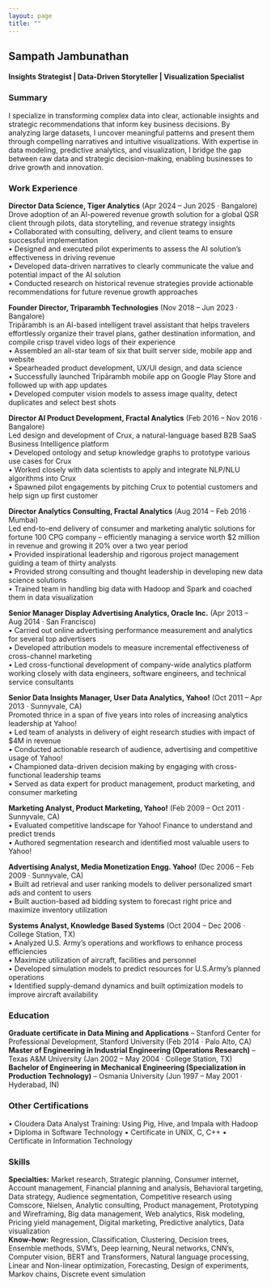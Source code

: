 ```yaml
---
layout: page
title: ""
---
```

## Sampath Jambunathan  
#### Insights Strategist | Data-Driven Storyteller | Visualization Specialist  

### Summary  
I specialize in transforming complex data into clear, actionable insights and strategic recommendations that inform key business decisions. By analyzing large datasets, I uncover meaningful patterns and present them through compelling narratives and intuitive visualizations. With expertise in data modeling, predictive analytics, and visualization, I bridge the gap between raw data and strategic decision-making, enabling businesses to drive growth and innovation.  

### Work Experience  
**Director Data Science, Tiger Analytics** (Apr 2024 – Jun 2025 · Bangalore)<br>
Drove adoption of an AI-powered revenue growth solution for a global QSR client through pilots, data storytelling, and revenue strategy insights<br>
• Collaborated with consulting, delivery, and client teams to ensure successful implementation<br>
• Designed and executed pilot experiments to assess the AI solution’s effectiveness in driving revenue<br>
• Developed data-driven narratives to clearly communicate the value and potential impact of the AI solution<br>
• Conducted research on historical revenue strategies provide actionable recommendations for future revenue growth approaches  

**Founder Director, Triparambh Technologies** (Nov 2018 – Jun 2023 · Bangalore)<br>
Tripārambh is an AI-based intelligent travel assistant that helps travelers effortlessly organize their travel plans, gather destination information, and compile crisp travel video logs of their experience<br>
• Assembled an all-star team of six that built server side, mobile app and website<br>
• Spearheaded product development, UX/UI design, and data science<br>
• Successfully launched Tripārambh mobile app on Google Play Store and followed up with app updates<br>
• Developed computer vision models to assess image quality, detect duplicates and select best shots  

**Director AI Product Development, Fractal Analytics** (Feb 2016 – Nov 2016 · Bangalore)<br>
Led design and development of Crux, a natural-language based B2B SaaS Business Intelligence platform<br>
• Developed ontology and setup knowledge graphs to prototype various use cases for Crux<br>
• Worked closely with data scientists to apply and integrate NLP/NLU algorithms into Crux<br>
• Spawned pilot engagements by pitching Crux to potential customers and help sign up first customer  

**Director Analytics Consulting, Fractal Analytics** (Aug 2014 – Feb 2016 · Mumbai)<br>
Led end-to-end delivery of consumer and marketing analytic solutions for fortune 100 CPG company – efficiently managing a service worth $2 million in revenue and growing it 20% over a two year period<br>
• Provided inspirational leadership and rigorous project management guiding a team of thirty analysts<br>
• Provided strong consulting and thought leadership in developing new data science solutions<br>
• Trained team in handling big data with Hadoop and Spark and coached them in data visualization  

**Senior Manager Display Advertising Analytics, Oracle Inc.** (Apr 2013 – Aug 2014 · San Francisco)<br>
• Carried out online advertising performance measurement and analytics for several top advertisers<br>
• Developed attribution models to measure incremental effectiveness of cross-channel marketing<br>
• Led cross-functional development of company-wide analytics platform working closely with data engineers, software engineers, and technical service consultants  

**Senior Data Insights Manager, User Data Analytics, Yahoo!** (Oct 2011 – Apr 2013 · Sunnyvale, CA)<br>
Promoted thrice in a span of five years into roles of increasing analytics leadership at Yahoo!<br>
• Led team of analysts in delivery of eight research studies with impact of $4M in revenue<br>
• Conducted actionable research of audience, advertising and competitive usage of Yahoo!<br>
• Championed data-driven decision making by engaging with cross-functional leadership teams<br>
• Served as data expert for product management, product marketing, and consumer marketing  

**Marketing Analyst, Product Marketing, Yahoo!** (Feb 2009 – Oct 2011 · Sunnyvale, CA)<br>
• Evaluated competitive landscape for Yahoo! Finance to understand and predict trends<br>
• Authored segmentation research and identified most valuable users to Yahoo!  

**Advertising Analyst, Media Monetization Engg. Yahoo!** (Dec 2006 – Feb 2009 · Sunnyvale, CA)<br>
• Built ad retrieval and user ranking models to deliver personalized smart ads and content to users<br>
• Built auction-based ad bidding system to forecast right price and maximize inventory utilization  

**Systems Analyst, Knowledge Based Systems** (Oct 2004 – Dec 2006 · College Station, TX)<br>
• Analyzed U.S. Army’s operations and workflows to enhance process efficiencies<br>
• Maximize utilization of aircraft, facilities and personnel<br>
• Developed simulation models to predict resources for U.S.Army’s planned operations<br>
• Identified supply-demand dynamics and built optimization models to improve aircraft availability  

### Education  
**Graduate certificate in Data Mining and Applications** – Stanford Center for Professional Development, Stanford University (Feb 2014 · Palo Alto, CA)  
**Master of Engineering in Industrial Engineering (Operations Research)** – Texas A&M University (Jan 2002 – May 2004 · College Station, TX)  
**Bachelor of Engineering in Mechanical Engineering (Specialization in Production Technology)** – Osmania University (Jun 1997 – May 2001 · Hyderabad, IN)  

### Other Certifications  
• Cloudera Data Analyst Training: Using Pig, Hive, and Impala with Hadoop
• Diploma in Software Technology
• Certificate in UNIX, C, C++
• Certificate in Information Technology  

### Skills  
**Specialties:** Market research, Strategic planning, Consumer internet, Account management, Financial planning and analysis, Behavioral targeting, Data strategy, Audience segmentation, Competitive research using Comscore, Nielsen, Analytic consulting, Product management, Prototyping and Wireframing, Big data management, Web analytics, Risk modeling, Pricing yield management, Digital marketing, Predictive analytics, Data visualization  
**Know-how:** Regression, Classification, Clustering, Decision trees, Ensemble methods, SVM’s, Deep learning, Neural networks, CNN’s, Computer vision, BERT and Transformers, Natural language processing, Linear and Non-linear optimization, Forecasting, Design of experiments, Markov chains, Discrete event simulation  
